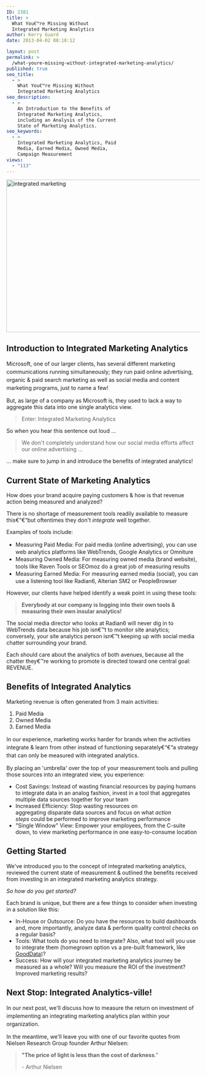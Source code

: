```yaml
---
ID: 2381
title: >
  What You€™re Missing Without
  Integrated Marketing Analytics
author: Kerry Guard
date: 2013-04-02 08:18:12

layout: post
permalink: >
  /what-youre-missing-without-integrated-marketing-analytics/
published: true
seo_title:
  - >
    What You€™re Missing Without
    Integrated Marketing Analytics
seo_description:
  - >
    An Introduction to the Benefits of
    Integrated Marketing Analytics,
    including an Analysis of the Current
    State of Marketing Analytics.
seo_keywords:
  - >
    Integrated Marketing Analytics, Paid
    Media, Earned Media, Owned Media,
    Campaign Measurement
views:
  - "113"
---
```

<img class="alignnone size-full wp-image-2387" alt="integrated marketing" src="http://mkgmediagroup.com/wp-content/uploads/2013/03/integrated-marketing.jpg" width="830" height="398" />
<h2>Introduction to Integrated Marketing Analytics</h2>
<span style="line-height: 1.5em;">Microsoft, one of our larger clients, has several different marketing communications running simultaneously; they run paid online advertising, organic &amp; paid search marketing as well as social media and content marketing programs, just to name a few!</span>

But, as large of a company as Microsoft is, they used to lack a way to aggregate this data into one single analytics view.
<blockquote>Enter: Integrated Marketing Analytics</blockquote>
So when you hear this sentence out loud ...
<blockquote>We don't completely understand how our social media efforts affect our online advertising ...</blockquote>
... make sure to jump in and introduce the benefits of integrated analytics!
<h2>Current State of Marketing Analytics</h2>
How does your brand acquire paying customers &amp; how is that revenue action being measured and analyzed?

There is no shortage of measurement tools readily available to measure this€“€“but oftentimes they don't <em>integrate </em>well together.

Examples of tools include:
<ul>
	<li><span style="line-height: 1.5em;">Measuring Paid Media: For paid media (online advertising), you can use web analytics platforms like WebTrends, Google Analytics or Omniture </span></li>
	<li>Measuring Owned Media: <span style="line-height: 1.5em;">For measuring owned media (brand website), tools like Raven Tools or SEOmoz do a great job of measuring results</span></li>
	<li>Measuring Earned Media: For measuring<span style="line-height: 1.5em;"> earned media (social), you can use a listening tool like Radian6, Alterian SM2 or PeopleBrowser</span></li>
</ul>
However, our clients have helped identify a weak point in using these tools:
<blockquote><strong>Everybody at our company is logging into their own tools &amp; measuring their own insular analytics!</strong></blockquote>
The social media director who looks at Radian6 will never dig in to WebTrends data because his job isn€™t to monitor site analytics; conversely, your site analytics person isn€™t keeping up with social media chatter surrounding your brand.

Each should care about the analytics of both avenues, because all the chatter they€™re working to promote is directed toward one central goal: REVENUE.
<h2>Benefits of Integrated Analytics</h2>
Marketing revenue is often generated from 3 main activities:
<ol>
	<li><span style="line-height: 14px;">Paid Media</span></li>
	<li>Owned Media</li>
	<li>Earned Media</li>
</ol>
<span style="line-height: 1.5em;">In our experience, marketing works harder for brands when the activities integrate &amp; learn from other instead of functioning separately€“€“a strategy that can only be measured with integrated analytics.</span>

By placing an 'umbrella' over the top of your measurement tools and pulling those sources into an integrated view, you experience:
<ul>
	<li>Cost Savings: Instead of wasting financial resources by paying humans to integrate data in an analog fashion, invest in a tool that aggregates multiple data sources together for your team</li>
	<li><span style="line-height: 14px;">Increased Efficiency: Stop wasting resources on aggregating disparate data sources and focus on what <em>action steps </em>could be performed to improve marketing performance</span></li>
	<li>"Single Window" View: Empower your employees, from the C-suite down, to view marketing performance in one easy-to-consume location</li>
</ul>
<h2>Getting Started</h2>
We've introduced you to the concept of integrated marketing analytics, reviewed the current state of measurement &amp; outlined the benefits received from investing in an integrated marketing analytics strategy.

<em>So how do you get started?</em>

Each brand is unique, but there are a few things to consider when investing in a solution like this:
<ul>
	<li><span style="line-height: 14px;">In-House or Outsource: Do you have the resources to build dashboards and, more importantly, analyze data &amp; perform quality control checks on a regular basis?</span></li>
	<li>Tools: What tools do you need to integrate? Also, what tool will you use to integrate them (homegrown option vs a pre-built framework, like <a href="http://gooddata.com" target="_blank">GoodData</a>)?</li>
	<li>Success: How will your integrated marketing analytics journey be measured as a whole? Will you measure the ROI of the investment? Improved marketing results?</li>
</ul>
<h2>Next Stop: Integrated Analytics-ville!</h2>
<span style="line-height: 1.5em;">In our next post, we'll discuss how to measure the return on investment of implementing an integrating marketing analytics plan within your organization.</span>

In the meantime, we'll leave you with one of our favorite quotes from Nielsen Research Group founder Arthur Nielsen:
<blockquote><strong>"The price of light is less than the cost of darkness</strong>."
<p style="text-align: left;">- Arthur Nielsen</p>
</blockquote>
